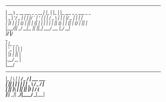  ____                        _     _     _                              
| __ ) _ __ ___  _   _  __ _| |__ | |_  | |_ ___    _   _  ___  _   _   
|  _ \| '__/ _ \| | | |/ _` | '_ \| __| | __/ _ \  | | | |/ _ \| | | |  
| |_) | | | (_) | |_| | (_| | | | | |_  | || (_) | | |_| | (_) | |_| |  
|____/|_|  \___/ \__,_|\__, |_| |_|\__|  \__\___/   \__, |\___/ \__,_|  
                       |___/                        |___/               
 _             
| |__  _   _   
| '_ \| | | |  
| |_) | |_| |  
|_.__/ \__, |  
       |___/   

 ___ _   _ _____ ___  ____              
|_ _| \ | |  ___/ _ \/ ___|  ___  ___   
 | ||  \| | |_ | | | \___ \ / _ \/ __|  
 | || |\  |  _|| |_| |___) |  __/ (__   
|___|_| \_|_|   \___/|____/ \___|\___|  
                                        
